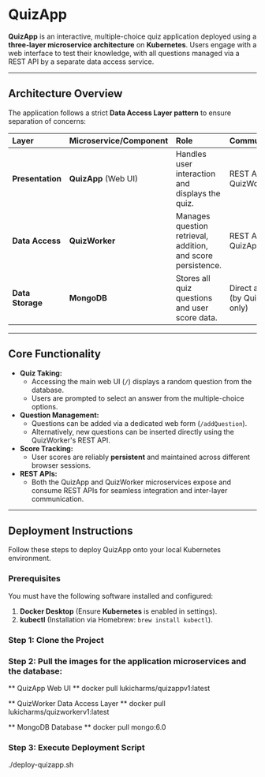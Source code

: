 # QuizApp

**QuizApp** is an interactive, multiple-choice quiz application deployed using a **three-layer microservice architecture** on **Kubernetes**. Users engage with a web interface to test their knowledge, with all questions managed via a REST API by a separate data access service.

---

## Architecture Overview

The application follows a strict **Data Access Layer pattern** to ensure separation of concerns:

| Layer | Microservice/Component | Role | Communication |
| :--- | :--- | :--- | :--- |
| **Presentation** | **QuizApp** (Web UI) | Handles user interaction and displays the quiz. | REST API (to QuizWorker) |
| **Data Access** | **QuizWorker** | Manages question retrieval, addition, and score persistence. | REST API (to QuizApp) |
| **Data Storage** | **MongoDB** | Stores all quiz questions and user score data. | Direct access (by QuizWorker only) |

---

## Core Functionality

-   **Quiz Taking:**
    -   Accessing the main web UI (`/`) displays a random question from the database.
    -   Users are prompted to select an answer from the multiple-choice options.
-   **Question Management:**
    -   Questions can be added via a dedicated web form (`/addQuestion`).
    -   Alternatively, new questions can be inserted directly using the QuizWorker's REST API.
-   **Score Tracking:**
    -   User scores are reliably **persistent** and maintained across different browser sessions.
-   **REST APIs:**
    -   Both the QuizApp and QuizWorker microservices expose and consume REST APIs for seamless integration and inter-layer communication.

---

## Deployment Instructions

Follow these steps to deploy QuizApp onto your local Kubernetes environment.

### Prerequisites

You must have the following software installed and configured:

1.  **Docker Desktop** (Ensure **Kubernetes** is enabled in settings).
2.  **kubectl** (Installation via Homebrew: `brew install kubectl`).

### Step 1: Clone the Project

### Step 2: Pull the images for the application microservices and the database:

** QuizApp Web UI **
docker pull lukicharms/quizappv1:latest

** QuizWorker Data Access Layer **
docker pull lukicharms/quizworkerv1:latest

** MongoDB Database **
docker pull mongo:6.0

### Step 3: Execute Deployment Script

./deploy-quizapp.sh
